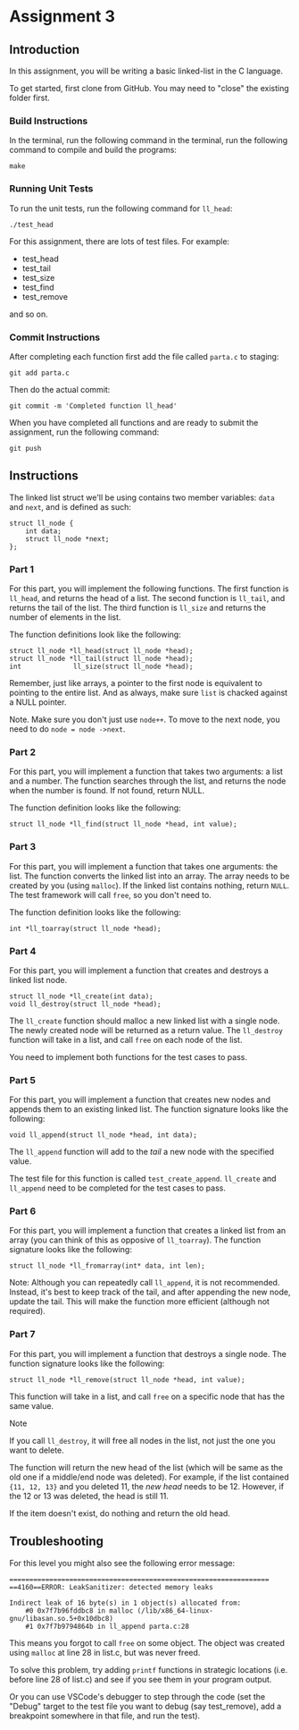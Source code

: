 # Assignment 3

## Introduction

In this assignment, you will be writing a basic linked-list in the C language.

To get started, first clone from GitHub. You may need to "close" the existing folder first.

### Build Instructions

In the terminal, run the following command in the terminal, run the following command to compile and
build the programs:

    make

### Running Unit Tests

To run the unit tests, run the following command for `ll_head`:

    ./test_head

For this assignment, there are lots of test files. For example:

- test_head
- test_tail
- test_size
- test_find
- test_remove

and so on.

### Commit Instructions

After completing each function first add the file called `parta.c` to staging:

    git add parta.c

Then do the actual commit:

    git commit -m 'Completed function ll_head'

When you have completed all functions and are ready to submit the assignment, run the following command:

    git push

## Instructions

The linked list struct we'll be using contains two member variables: `data` and `next`, and is defined as such:

    struct ll_node {
        int data;
        struct ll_node *next;
    };

### Part 1

For this part, you will implement the following functions. The first function is `ll_head`, and returns the head of a
list. The second function is `ll_tail`, and returns the tail of the list. The third function is `ll_size` and returns
the number of elements in the list.

The function definitions look like the following:

    struct ll_node *ll_head(struct ll_node *head);
    struct ll_node *ll_tail(struct ll_node *head);
    int             ll_size(struct ll_node *head);

Remember, just like arrays, a pointer to the first node is equivalent to pointing to the entire list. And as always,
make sure `list` is chacked against a NULL pointer.

Note. Make sure you don't just use `node++`. To move to the next node, you need
to do `node = node ->next`.

### Part 2

For this part, you will implement a function that takes two arguments: a list and a number. The function searches
through the list, and returns the node when the number is found. If not found, return NULL.

The function definition looks like the following:

    struct ll_node *ll_find(struct ll_node *head, int value);

### Part 3

For this part, you will implement a function that takes one arguments: the list.
The function converts the linked list into an array. The array needs to be
created by you (using `malloc`). If the linked list contains nothing, return
`NULL`. The test framework will call `free`, so you don't need to.

The function definition looks like the following:

    int *ll_toarray(struct ll_node *head);

### Part 4

For this part, you will implement a function that creates and destroys a linked list node. 

    struct ll_node *ll_create(int data);
    void ll_destroy(struct ll_node *head);

The `ll_create` function should malloc a new linked list with a single node. The newly created node will be returned as
a return value. The `ll_destroy` function will take in a list, and call `free` on each node of the list.

You need to implement both functions for the test cases to pass.

### Part 5

For this part, you will implement a function that creates new nodes and appends them to an existing linked list. 
The function signature looks like the following:

    void ll_append(struct ll_node *head, int data);

The `ll_append` function will add to the *tail* a new node with the specified value.

The test file for this function is called `test_create_append`. `ll_create` and `ll_append` need to be completed for the test cases to pass.

### Part 6

For this part, you will implement a function that creates a linked list from an array (you can think of
this as opposive of `ll_toarray`). The function signature looks like the following:

    struct ll_node *ll_fromarray(int* data, int len);

Note: Although you can repeatedly call `ll_append`, it is not recommended. Instead, it's best to keep track of the tail, and 
after appending the new node, update the tail. This will make the function more efficient (although not required).

### Part 7

For this part, you will implement a function that destroys a single node. The function signature looks like
the following:

    struct ll_node *ll_remove(struct ll_node *head, int value);

This function will take in a list, and call `free` on a specific node that has the same value.

> [!NOTE]
> If you call `ll_destroy`, it will free all nodes in the list, not just the one you want to delete.

The function will return the new head of the list (which will be same as the old one if a middle/end node was deleted). For example,
if the list contained `{11, 12, 13}` and you deleted 11, the *new head* needs to be 12. However, if the 12 or
13 was deleted, the head is still 11.

If the item doesn't exist, do nothing and return the old head.

## Troubleshooting

For this level you might also see the following error message:

    =================================================================
    ==4160==ERROR: LeakSanitizer: detected memory leaks

    Indirect leak of 16 byte(s) in 1 object(s) allocated from:
        #0 0x7f7b96fddbc8 in malloc (/lib/x86_64-linux-gnu/libasan.so.5+0x10dbc8)
        #1 0x7f7b9794864b in ll_append parta.c:28

This means you forgot to call `free` on some object. The object was created using `malloc` at line 28 in
list.c, but was never freed.

To solve this problem, try adding `printf` functions in strategic locations (i.e. before line 28 of list.c) and see if
you see them in your program output.

Or you can use VSCode's debugger to step through the code (set the "Debug" target to the
test file you want to debug (say test_remove), add a breakpoint somewhere in that file, and run the test).
